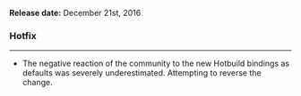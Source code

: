 **Release date:** December 21st, 2016

### Hotfix

------------------------------------------------------------------------

-   The negative reaction of the community to the new Hotbuild bindings
    as defaults was severely underestimated. Attempting to reverse the
    change.